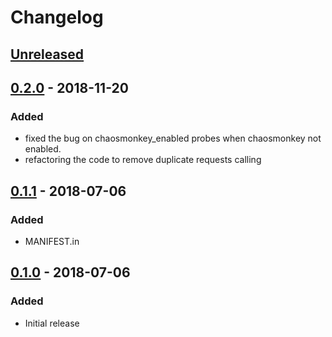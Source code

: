 # Changelog

## [Unreleased][]

[Unreleased]: https://github.com/chaostoolkit-incubator/chaostoolkit-spring/compare/0.1.1...0.2.0

## [0.2.0][] - 2018-11-20

[0.2.0]: https://github.com/chaostoolkit-incubator/chaostoolkit-spring/compare/0.1.1...0.2.0

### Added

- fixed the bug on chaosmonkey_enabled probes when chaosmonkey not enabled.
- refactoring the code to remove duplicate requests calling

## [0.1.1][] - 2018-07-06

[0.1.1]: https://github.com/chaostoolkit-incubator/chaostoolkit-spring/compare/0.1.0...0.1.1

### Added

-   MANIFEST.in

## [0.1.0][] - 2018-07-06

[0.1.0]: https://github.com/chaostoolkit-incubator/chaostoolkit-spring/tree/0.1.0

### Added

-   Initial release